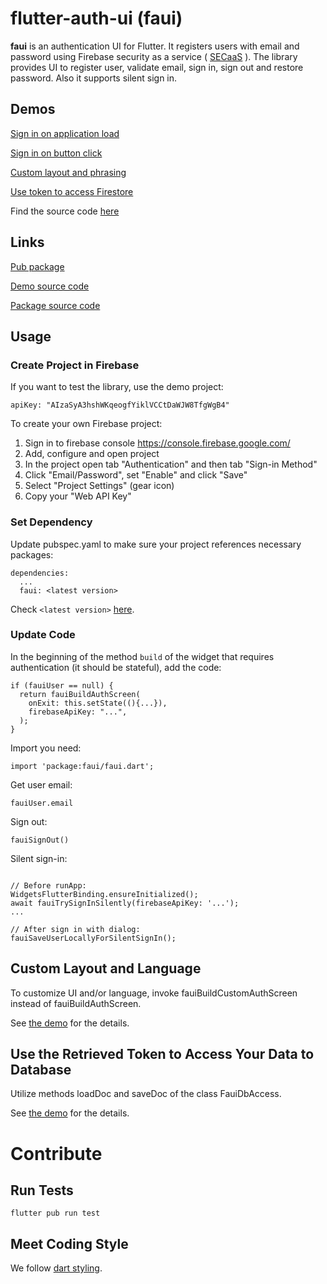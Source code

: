 # flutter-auth-ui (faui)
**faui** is an authentication UI for Flutter. 
It registers users with email and password using Firebase security as a service 
( [SECaaS]( https://en.wikipedia.org/wiki/Security_as_a_service) ).
The library provides UI to register user, validate email, sign in, sign out and restore password.
Also it supports silent sign in.

## Demos

[Sign in on application load](https://flatter-auth-ui-demo0.codemagic.app/#/)

[Sign in on button click](https://flatter-auth-ui-demo1.codemagic.app/#/)

[Custom layout and phrasing](https://flatter-auth-ui-demo2.codemagic.app/#/)

[Use token to access Firestore](https://flatter-auth-ui-demo2.codemagic.app/#/)

Find the source code [here](https://github.com/polina-c/flutter-auth-ui/tree/master/example)

## Links

[Pub package](https://pub.dev/packages/faui)

[Demo source code](https://github.com/polina-c/flutter-auth-ui/tree/master/example)

[Package source code](https://github.com/polina-c/flutter-auth-ui)


## Usage


### Create Project in Firebase
If you want to test the library, use the demo project:
  
`apiKey: "AIzaSyA3hshWKqeogfYiklVCCtDaWJW8TfgWgB4"`

To create your own Firebase project:

1. Sign in to firebase console https://console.firebase.google.com/
1. Add, configure and open project
1. In the project open tab "Authentication" and then tab "Sign-in Method"
1. Click "Email/Password", set "Enable" and click "Save"
1. Select "Project Settings" (gear icon)
1. Copy your "Web API Key"
	
### Set Dependency
Update pubspec.yaml to make sure your project references necessary packages:
```
dependencies:
  ...
  faui: <latest version>
```
Check `<latest version>` [here](https://pub.dev/packages/faui).

### Update Code

In the beginning of the method `build` of the widget that requires 
authentication (it should be stateful), add the code:
```
if (fauiUser == null) {
  return fauiBuildAuthScreen(
    onExit: this.setState((){...}),
    firebaseApiKey: "...",
  );
}
```


Import you need:
```
import 'package:faui/faui.dart';
```


Get user email:

```
fauiUser.email
```


Sign out: 
```
fauiSignOut()
```


Silent sign-in:
```

// Before runApp:
WidgetsFlutterBinding.ensureInitialized();
await fauiTrySignInSilently(firebaseApiKey: '...');
...

// After sign in with dialog:
fauiSaveUserLocallyForSilentSignIn();
``` 

## Custom Layout and Language

To customize UI and/or language, invoke fauiBuildCustomAuthScreen instead of fauiBuildAuthScreen.

See [the demo](https://github.com/polina-c/flutter-auth-ui/tree/master/example/custom_ui) for the details.

## Use the Retrieved Token to Access Your Data to Database

Utilize methods loadDoc and saveDoc of the class FauiDbAccess.

See [the demo](https://github.com/polina-c/flutter-auth-ui/tree/master/example/access_data) for the details.


# Contribute

## Run Tests

```
flutter pub run test
```

## Meet Coding Style

We follow [dart styling](export).
